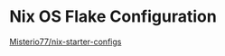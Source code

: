 # Nix OS Flake Configuration

[Misterio77/nix-starter-configs](https://github.com/Misterio77/nix-starter-configs)
